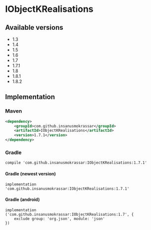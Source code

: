 # IObjectKRealisations

## Available versions

* 1.3
* 1.4
* 1.5
* 1.6
* 1.7
* 1.7.1
* 1.8
* 1.8.1
* 1.8.2

## Implementation

### Maven

```xml
<dependency>
    <groupId>com.github.insanusmokrassar</groupId>
    <artifactId>IObjectKRealisations</artifactId>
    <version>1.7.1</version>
</dependency>
```

### Gradle

```
compile 'com.github.insanusmokrassar:IObjectKRealisations:1.7.1'
```

#### Gradle (newest version)

```
implementation 'com.github.insanusmokrassar:IObjectKRealisations:1.7.1'
```

#### Gradle (android)

```
implementation ('com.github.insanusmokrassar:IObjectKRealisations:1.7', {
    exclude group: 'org.json', module: 'json'
})
```
